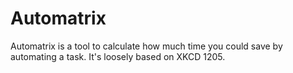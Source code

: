 # Automatrix
Automatrix is a tool to calculate how much time you could save by automating a task. It's loosely based on XKCD 1205.
